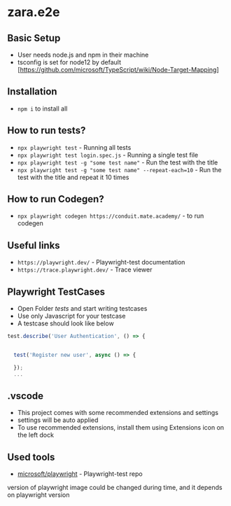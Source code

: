 # zara.e2e

## Basic Setup

- User needs node.js and npm in their machine
- tsconfig is set for node12 by default [https://github.com/microsoft/TypeScript/wiki/Node-Target-Mapping]

## Installation

- `npm i` to install all

## How to run tests?

- `npx playwright test` - Running all tests
- `npx playwright test login.spec.js` - Running a single test file
- `npx playwright test -g "some test name"` - Run the test with the title
- `npx playwright test -g "some test name" --repeat-each=10` - Run the test with the title and repeat it 10 times

## How to run Codegen?

- `npx playwright codegen https://conduit.mate.academy/` - to run codegen

## Useful links

- `https://playwright.dev/` - Playwright-test documentation
- `https://trace.playwright.dev/` - Trace viewer

## Playwright TestCases

- Open Folder _tests_ and start writing testcases
- Use only Javascript for your testcase
- A testcase should look like below

```typescript
test.describe('User Authentication', () => {


  test('Register new user', async () => {

  });
  ...
```

## .vscode

- This project comes with some recommended extensions and settings
- settings will be auto applied
- To use recommended extensions, install them using Extensions icon on the left dock

## Used tools

- [microsoft/playwright](https://github.com/microsoft/playwright) - Playwright-test repo

version of playwright image could be changed during time, and it depends on playwright version
